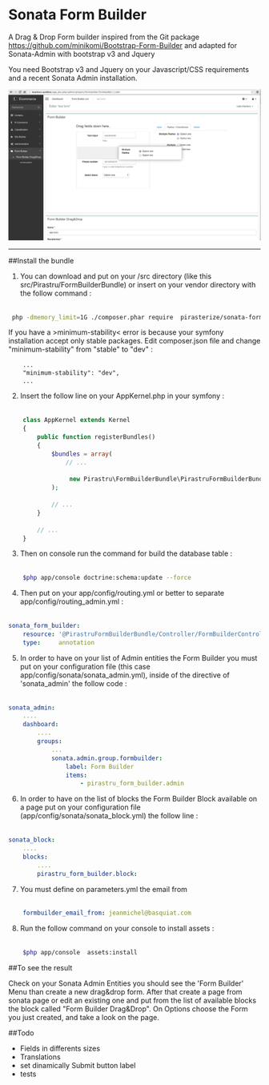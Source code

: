 

Sonata Form Builder
==========================

A Drag & Drop Form builder inspired from the Git package https://github.com/minikomi/Bootstrap-Form-Builder
and adapted for Sonata-Admin with bootstrap v3 and Jquery

You need Bootstrap v3 and Jquery on your Javascript/CSS requirements and a recent Sonata Admin installation.

![Screenshot](Resources/doc/images/Form_Builder_screenshot.png)

-----------------------------------

##Install the bundle

1. You can download and put on your /src directory (like this  src/Pirastru/FormBuilderBundle)
or insert on your vendor directory with the follow command :

```sh

 php -dmemory_limit=1G ./composer.phar require  pirasterize/sonata-form-builder

```
If you have a >minimum-stability< error is because your symfony installation accept only stable packages.
Edit composer.json file and change "minimum-stability" from "stable" to "dev" :

```
    ...
    "minimum-stability": "dev",
    ...

```


2. Insert the follow line on your AppKernel.php in your symfony :

```php

    class AppKernel extends Kernel
    {
        public function registerBundles()
        {
            $bundles = array(
                // ...

                 new Pirastru\FormBuilderBundle\PirastruFormBuilderBundle()
            );

            // ...
        }

        // ...
    }
```


3. Then on console run the command for build the database table :

```sh

    $php app/console doctrine:schema:update --force

```

4. Then put on your app/config/routing.yml or better to separate app/config/routing_admin.yml :

```yml

sonata_form_builder:
    resource: '@PirastruFormBuilderBundle/Controller/FormBuilderController.php'
    type:     annotation

```

5. In order to have on your list of Admin entities the Form Builder you must put on your configuration file (this case app/config/sonata/sonata_admin.yml), inside of the directive of 'sonata_admin' the follow code :

```yml

sonata_admin:
    ....
    dashboard:
        ....
        groups:
            ...
            sonata.admin.group.formbuilder:
                label: Form Builder
                items:
                    - pirastru_form_builder.admin

```

6. In order to have on the list of blocks the Form Builder Block available on a page put on your configuration file (app/config/sonata/sonata_block.yml) the follow line :

``` yml

sonata_block:
    ....
    blocks:
        ....
        pirastru_form_builder.block:

```


7. You must define on parameters.yml the email from

``` yml

    formbuilder_email_from: jeanmichel@basquiat.com

```

8. Run the follow command on your console to install assets :

```sh

    $php app/console  assets:install

```



##To see the result

Check on your Sonata Admin Entities you should see the 'Form Builder' Menu than create a new drag&drop form.
After that create a page from sonata page or edit an existing one and put from the list of available blocks the block called "Form Builder Drag&Drop".
On Options choose the Form you just created, and take a look on the page.



##Todo
- Fields in differents sizes
- Translations
- set dinamically Submit button label
- tests

